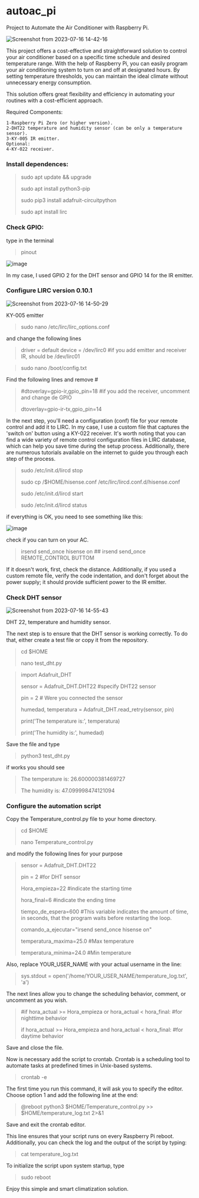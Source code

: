 # autoac_pi

Project to Automate the Air Conditioner with Raspberry Pi. 

![Screenshot from 2023-07-16 14-42-16](https://github.com/Condemor-bit/autoac_pi/assets/119131987/908c55d5-befc-4586-8dc0-3e3a603ff9a6)

This project offers a cost-effective and straightforward solution to control your air conditioner based on a specific time schedule and desired temperature range. With the help of Raspberry Pi, you can easily program your air conditioning system to turn on and off at designated hours. By setting temperature thresholds, you can maintain the ideal climate without unnecessary energy consumption.

This solution offers great flexibility and efficiency in automating your routines with a cost-efficient approach.

Required Components:

    1-Raspberry Pi Zero (or higher version).
    2-DHT22 temperature and humidity sensor (can be only a temperature sensor).
    3-KY-005 IR emitter.
    Optional:
    4-KY-022 receiver.





### Install dependences:

>sudo apt update && upgrade
>
>sudo apt install python3-pip
>
>sudo pip3 install adafruit-circuitpython
>
>sudo apt install lirc


### Check GPIO:

type in the terminal 

>pinout

![image](https://github.com/Condemor-bit/autoac_pi/assets/119131987/6d6ca952-7855-4fca-96fa-754c9539d6f9)

In my case, I used GPIO 2 for the DHT sensor and GPIO 14 for the IR emitter.

### Configure LIRC version 0.10.1

![Screenshot from 2023-07-16 14-50-29](https://github.com/Condemor-bit/autoac_pi/assets/119131987/7324f612-02c7-4b98-8ec1-95b2e1c1c36f)

KY-005 emitter

>sudo nano /etc/lirc/lirc_options.conf 

and change the following lines

>driver          = default
>device          = /dev/lirc0  #if you add emitter and receiver IR, should be /dev/lirc01

>sudo nano /boot/config.txt

Find the following lines and remove #

>#dtoverlay=gpio-ir,gpio_pin=18  #if you add the receiver, uncomment and change de GPIO
>
>dtoverlay=gpio-ir-tx,gpio_pin=14

In the next step, you'll need a configuration (conf) file for your remote control and add it to LIRC. In my case, I use a custom file that captures the 'switch on' button using a KY-022 receiver. It's worth noting that you can find a wide variety of remote control configuration files in LIRC database, which can help you save time during the setup process. Additionally, there are numerous tutorials available on the internet to guide you through each step of the process.

>sudo /etc/init.d/lircd stop
>
>sudo cp /$HOME/hisense.conf /etc/lirc/lircd.conf.d/hisense.conf
>
>sudo /etc/init.d/lircd start
>
>sudo /etc/init.d/lircd status

if everything is OK, you need to see something like this:

![image](https://github.com/Condemor-bit/autoac_pi/assets/119131987/8e9cbce1-d519-45ee-983b-f3608d8963c5)


check if you can turn on your AC. 


>irsend send_once hisense on ## irsend send_once REMOTE_CONTROL BUTTOM
>
If it doesn't work, first, check the distance. Additionally, if you used a custom remote file, verify the code indentation, and don't forget about the power supply; it should provide sufficient power to the IR emitter.

### Check DHT sensor
![Screenshot from 2023-07-16 14-55-43](https://github.com/Condemor-bit/autoac_pi/assets/119131987/c87ce4f4-2088-4ac1-8035-cdd331175b2e)

DHT 22, temperature and humidity sensor.

The next step is to ensure that the DHT sensor is working correctly. To do that, either create a test file or copy it from the repository.

>cd $HOME
>
>nano test_dht.py


>import Adafruit_DHT
>
>sensor = Adafruit_DHT.DHT22 #specify  DHT22 sensor
>
>pin = 2  # Were you connected the sensor
>
>humedad, temperatura = Adafruit_DHT.read_retry(sensor, pin)
>
>print('The temperature is:', temperatura)
>
>print('The humidity is:', humedad)

Save the file and type

>python3 test_dht.py

if works you should see 

>The temperature is: 26.600000381469727
>
>The humidity is: 47.099998474121094

### Configure the automation script

Copy the Temperature_control.py file to your home directory.

>cd $HOME
>
>nano Temperature_control.py

and modify the following lines for your purpose

>sensor = Adafruit_DHT.DHT22
>
>pin = 2 #for DHT sensor
>
>Hora_empieza=22 #indicate the starting time
>
>hora_final=6  #indicate the ending time
>
>tiempo_de_espera=600 #This variable indicates the amount of time, in seconds, that the program waits before restarting the loop.
>
>comando_a_ejecutar="irsend send_once hisense on"
>
>temperatura_maxima=25.0  #Max temperature
>
>temperatura_minima=24.0  #Min temperature


Also, replace YOUR_USER_NAME with your actual username in the line:

>sys.stdout = open('/home/YOUR_USER_NAME/temperature_log.txt', 'a')

The next lines allow you to change the scheduling behavior, comment, or uncomment as you wish.

> #if hora_actual >= Hora_empieza or hora_actual < hora_final: #for nighttime behavior
>
> if hora_actual >= Hora_empieza and hora_actual < hora_final: #for daytime behavior

Save and close the file.

Now is necessary add the script to crontab. Crontab is a scheduling tool to automate tasks at predefined times in Unix-based systems. 

>crontab -e

The first time you run this command, it will ask you to specify the editor. Choose option 1 and add the following line at the end:

>@reboot python3 $HOME/Temperature_control.py >> $HOME/temperature_log.txt 2>&1

Save and exit the crontab editor.

This line ensures that your script runs on every Raspberry Pi reboot. Additionally, you can check the log and the output of the script by typing:
>cat temperature_log.txt

To initialize the script upon system startup, type 

>sudo reboot





Enjoy this simple and smart climatization solution.
